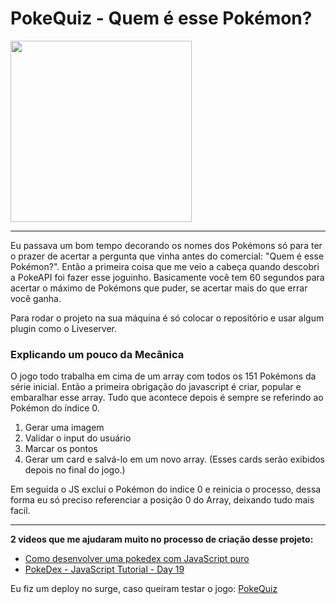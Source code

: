 # PokeQuiz - Quem é esse Pokémon?

 <img src="https://github.com/BernardoSV/PokeQuiz/blob/master/preview/poke.gif" width="290" />
 
 ---
 
Eu passava um bom tempo decorando os nomes dos Pokémons só para ter o prazer de acertar a pergunta que vinha antes do comercial: "Quem é esse Pokémon?". Então a primeira coisa que me veio a cabeça quando descobri a PokeAPI foi fazer esse joguinho. Basicamente você tem 60 segundos para acertar o máximo de Pokémons que puder, se acertar mais do que errar você ganha. 


Para rodar o projeto na sua máquina é só colocar o repositório e usar algum plugin como o Liveserver. 

### Explicando um pouco da Mecânica

O jogo todo trabalha em cima de um array com todos os 151 Pokémons da série inicial. Então a primeira obrigação do javascript é criar, popular e embaralhar esse array. Tudo que acontece depois é sempre se referindo ao Pokémon do índice 0.

  1. Gerar uma imagem
  2. Validar o input do usuário
  3. Marcar os pontos
  4. Gerar um card e salvá-lo em um novo array. (Esses cards serão exibidos depois no final do jogo.)
  
  Em seguida o JS exclui o Pokémon do indice 0 e reinicia o processo, dessa forma eu só preciso referenciar a posição 0 do Array, deixando tudo mais facil. 
 
--- 

**2 videos que me ajudaram muito no processo de criação desse projeto:** 
   * [Como desenvolver uma pokedex com JavaScript puro](https://youtu.be/Uptu3NrBFBM)
   * [PokeDex - JavaScript Tutorial - Day 19](https://youtu.be/XL68br6JyYs)
   
Eu fiz um deploy no surge, caso queiram testar o jogo: [PokeQuiz](http://pokequiz.surge.sh)


